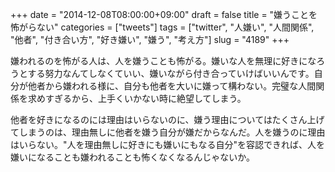 +++
date = "2014-12-08T08:00:00+09:00"
draft = false
title = "嫌うことを怖がらない"
categories = ["tweets"]
tags = ["twitter", "人嫌い", "人間関係", "他者", "付き合い方", "好き嫌い", "嫌う", "考え方"]
slug = "4189"
+++

嫌われるのを怖がる人は、人を嫌うことも怖がる。嫌いな人を無理に好きになろうとする努力なんてしなくていい、嫌いながら付き合っていけばいいんです。自分が他者から嫌われる様に、自分も他者を大いに嫌って構わない。完璧な人間関係を求めすぎるから、上手くいかない時に絶望してしまう。

他者を好きになるのには理由はいらないのに、嫌う理由についてはたくさん上げてしまうのは、理由無しに他者を嫌う自分が嫌だからなんだ。人を嫌うのに理由はいらない。"人を理由無しに好きにも嫌いにもなる自分"を容認できれば、人を嫌いになることも嫌われることも怖くなくなるんじゃないか。
